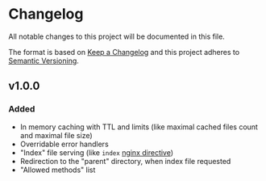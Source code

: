 # Changelog

All notable changes to this project will be documented in this file.

The format is based on [Keep a Changelog][keepachangelog] and this project adheres to [Semantic Versioning][semver].

## v1.0.0

### Added

- In memory caching with TTL and limits (like maximal cached files count and maximal file size)
- Overridable error handlers
- "Index" file serving (like `index` [nginx directive](http://nginx.org/en/docs/http/ngx_http_index_module.html#index))
- Redirection to the "parent" directory, when index file requested
- "Allowed methods" list

[keepachangelog]:https://keepachangelog.com/en/1.0.0/
[semver]:https://semver.org/spec/v2.0.0.html
